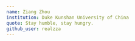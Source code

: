 ```yaml
---
name: Ziang Zhou
institution: Duke Kunshan University of China
quote: Stay humble, stay hungry.
github_user: realzza
---
```

